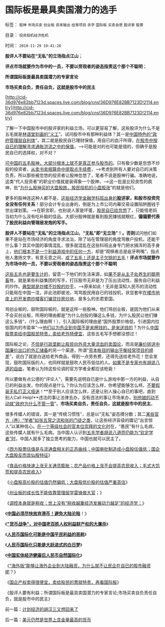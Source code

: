 # 国际板是最具卖国潜力的选手

标签： `股神` `市场买卖` `创业板` `资本输出` `经常项目` `赤字` `国际板` `买卖自愿` `股评家` `股票` 

目录： `投资投机经济危机`

时间： `2010-11-29 19:41:28`

**股评人不要站在“无私”的立场指点江山**；

**评点市场就要作为市中的一员，不要以旁观者的姿态指责这个那个不聪明**；

**所谓国际板是最具卖国潜力的专家言论**

**市场买卖自负，责任自负，这就是股市中的民主**

[http://cid-36d976e82bb7123d.spaces.live.com/blog/cns!36D976E82BB7123D!2114.entry](http://cid-36d976e82bb7123d.spaces.live.com/blog/cns!36D976E82BB7123D!2114.entry)

了解一下中国股市中的股评家的利益立场，可以更容易了解，这些股评为什么不是五毛就是[林语堂刻画的“义工](http://hi.baidu.com/darthchn/blog/item/e7a4e8dbf31a47d2b7fd4858.html)”。试问股市中有那种利益体？其一是[中国特色的“政府管理层自利体](http://darthvad.blog.sohu.com/161146952.html)”，其二就是股民自已理财保值，用自已的血汗所得，[在股市中按自已的理解寻求通胀洪流之中的保值](../../../2007/8/26/散户投资是中国股市中最理性的投资者.md)，——>可能是对的也可能是错的，但确乎是股民自已的选择权，对不对？

[可中国的五毛股神，大部分根本上就不是真正参与股市的](../../../2010/7/1/股评家骂散户，骂市场经济，骂创业板，骂买卖自愿.md)。只有极少数是忽悠不炒股的投资者，[从卖书卖相算命中提取点手续费](../../../2007/8/31/看更多的股票书，输更多的钱.md)，——>考虑到所有人要对自已的决策负责，所以那些被忽悠的投资者让股神忽悠了，笔者不说是股神行骗。准确地说，这类“代人投资者”的职业价值就是装得象一个股神，——>这一批是比较良性的疯神，批“[为什么股神买的大盘股跌，股民投机的小盘股涨](../../../2010/9/14/股票市场价格陪审团！.md)”的就是他们。

更多的股神连这种人都不是，[这些经济学金融学科班出身的**股评**](../../../2010/7/1/股评家骂散户，骂市场经济，骂创业板，骂买卖自愿.md)**家，和股市投资完全没有任何关系**！部分会计专业出身的，倒是为上市公司内幕交易设置陷阱圈钱于世出谋划策。——>在职言职，也别说人家是坏蛋，[股民自已给忽悠](../../../2010/3/5/权威同样有胡说八道的平等权力.md)了，只能怪老妈当初为什么没有吃补脑的佳品。大部分股神就是看到股民赚钱就眼红，**偏偏要代表了股民利益向管理层发炮的写手。**

**股评人不要站在“无私”的立场指点江山，“无私”即“无立场”！。否则**试问他们如果不是站在市场经济的角度寻求法治，除了站在管理层的角度骂散户投机，还能干什么事？其实中国的事情混乱，很多就混乱在这些科班出身专门把水搞浑的高手身上，[他们根本不是一个利益游戏中的任何一方](../../../2009/9/2/讲民主首先明确自已利益体归属.md)，却是“观棋者总是疵牙咧嘴”，指点他人激扬文字，有意无意之间，[成了五毛！还是主子欠赊的五毛](../../../2010/5/4/资源股在通货膨胀中不能保值.md)！**评点市场就要作为市场中的一员，不要以旁观者的姿态指责这个那个不聪明**

[这些五毛也是要生计的](../../../2010/1/13/五毛就业是个技术活.md)，留意一下他们的生活来源，如[果不是从主子处养生的御用畜](../../../2009/10/21/人，鬼.md)牲，就是某些利益集团的写手，打压股市无非是为了压出流动性，服务自已利益的炒作。[典型就是炒楼不炒股的炒手](../../../2009/12/10/专家教授嫌中国税收太轻，“向国际接轨”.md)，——>原来如此！无非是深知人民币的流动性只能局在中国一洼，非此池即彼池，骂骂股民用自已的钱投机，状显套牢[在楼市地皮上的开发商炒楼客们骗贷炒房炒地](../../../2008/8/5/开发商本质上是从银行透支炒楼炒地的房市庄家.md)，是多么的忠君爱国。

骂创业板的，鼓吹国际板的，就是这样一些股神。他们骂创业板，是因为他们从来不会买创业板，所用的理由都是“为什么创投的赚这么多钱，为什么股民让他们赚这么多钱”，（什么理由啊！），引入国际板的理由是“国外股票价格低，引进国内拉低国内的市盈率”——>[他们以为外企到中国不是来圈钱的，是来送钱的](../../../2010/3/28/股市是市场经济的工具，不是计划经济的手段.md)？为什么[中国股票卖给中国股民特贵，卖给老外特便宜](../../../2009/8/7/国企产权卖得很便宜，卖给股民的票就特贵.md)，这些五毛写手想都没想过！

国际板之论，[不但是行政垄断让股民向外资大量流血的卖国论](../../../2010/11/20/计划经济中的国企和行政垄断.md)，而且是[廉价转送中国廉价出口的外汇储备](../../../2010/6/22/外汇储备说明政府相对廉洁；.md)的另一个渠道，所谓“[资本帐目的输出平衡经常项目的顺差](../../../2007/8/26/资本项目平衡人民币低汇率顺差损失数万亿.md)”，说白了就是白送给老外商品，得到一点劳务费，还得先送给老外花！您会发现，鼓吹国际版的人，也同样就是鼓吹人民币低估的人。[如果不是专家也有胡说八道的自由](../../../2010/3/5/权威同样有胡说八道的平等权力.md)，笔者认为持这些论调的官方学者全都应该枪毙！

所以要做有点公德的“评论人”，需要先说明自已是什么游戏中那一方的利益，从自已的利益出发，你的观点是什么？你认为应该怎么样，你希望能够怎么样。[不要假装无私打正义哑迷](../../../2009/5/5/假装无私！专业化打哑迷诡辩的中国式专家.md)！**至于别人应该怎么样，还是让别人操心自已的事吧，直到别人Call Help!**违法的事让法律去办，没有违法的事让市场来办，[别他娘的动不动就“政府为什么不管一管](http://darthvad.blog.163.com/blog/static/53399470201062905325734/)”。**市场买卖自负，责任自负，这就是股市中的民主**。

很多传媒人的错误，其一是“传统习惯性”，总是以“无私”姿态搏分数；其二[某些官方（养）“学者”如张五常之流和张的门徒之类](../../../2009/10/14/张五常教授诺奖蒙冤录再谈中国式诡辩大学无书.md)，让这些经济盲级的媒记“出言惊人”以某种信心。[在一个等级社会的官本位崇拜的文化时](../../../2010/9/29/方舟子理性主义和权位崇拜的正确性和肖传国的冤屈.md)在，“愚民”有什么毛病，这些传媒人就有什么毛病。当中国人认识到[五毛学者胡说八道而仍能为“钦定学者”时](../../../2010/7/21/炒作唐骏假文凭突显国民劣根性.md)，中国人就多了独立思考的能力，中国也就可以民主了。

《[西方股票估值是与流通盘相关的正态曲线；中国审批制造成小盘股估值低；国企大盘股反而具仙股特征](../../../2010/11/26/世界惯例小盘股估值远远高于大盘股.md)》

《[食品价格快速上涨无关通货膨胀；农产品价格上涨不会提高农民收入；毛式大饥荒和提高农民收入](../../../2010/11/16/农产品涨1-消费价格涨100-，农民收入不会提高.md)》

《[小盘股高价股的估值仍然偏低；大盘股低价股的估值严重高估](../../../2010/11/12/凭什么说“通胀无牛市”？.md)》

《[创业板的成长性不能依靠管理层学雷锋做大官](../../../2010/11/12/当股神可以学雷锋做大官？.md)；》

《[调控本身就是税收；世上没有“税收越重经济发展动力越足”的经济学；](../../../2010/11/10/调控本身就是税收.md)》

《[**中国必须尽快放弃港币！避免大陆沦陷**](../../../2009/6/26/中国必须尽快放弃港币！避免大陆沦陷！.md)！》

《[**"货币战争"，对中国老百姓人权利益财产权的大屠杀**](../../../2009/6/30/＂货币战争＂可能成为对中国老百姓财产的洗劫.md)》

《[**人民币国际化可能是中国平民利益的恶耗**](../../../2009/6/30/人民币国际化可能是中国百姓利益的噩耗.md)》

《[**人民币国际化只能是大跃进式的白日梦**](../../../2009/7/4/人民币国际化只能是大跃进式的白日梦.md)》

《[**中国实体经济健康后人民币自然国际化**](../../../2009/7/28/中国实体经济健康后人民币自然国际化.md)》

《[“海外版”能够让海外企业到大陆融资，为什么就不让民企在自已的股市融资呢](../../../2010/3/28/股市是市场经济的工具，不是计划经济的手段.md)？》

《[国企产权卖得很便宜，卖给股民的票就特贵，再看国际板](../../../2009/8/7/国企产权卖得很便宜，卖给股民的票就特贵.md)》

《股评人要有利益；所谓国际板是最具卖国潜力的专家言论;市场买卖自负责任自负，就是股市中的民主》



前一篇：[计划经济的胡汉三又想回来了](../../../2010/11/29/计划经济的胡汉三又想回来了.md)

后一篇：[美元仍然是世界上含金量最高的货币](../../../2010/11/29/美元仍然是世界上含金量最高的货币.md)